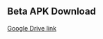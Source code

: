 ## Beta APK Download

[Google Drive link](https://drive.google.com/drive/folders/1rLJMgSoEMp8vpA2-TVvvqTFnlmaB6qfe)
